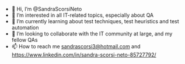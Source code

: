 - 👋 Hi, I’m @SandraScorsiNeto
- 👀 I’m interested in all IT-related topics, especially about QA
- 🌱 I’m currently learning about test techniques, test heuristics and test automation
- 💞️ I’m looking to collaborate with the IT community at large, and my fellow QAs
- 📫 How to reach me sandrascorsi3@hotmail.com and https://www.linkedin.com/in/sandra-scorsi-neto-85727792/

<!---
SandraScorsiNeto/SandraScorsiNeto is a ✨ special ✨ repository because its `README.md` (this file) appears on your GitHub profile.
You can click the Preview link to take a look at your changes.
--->
